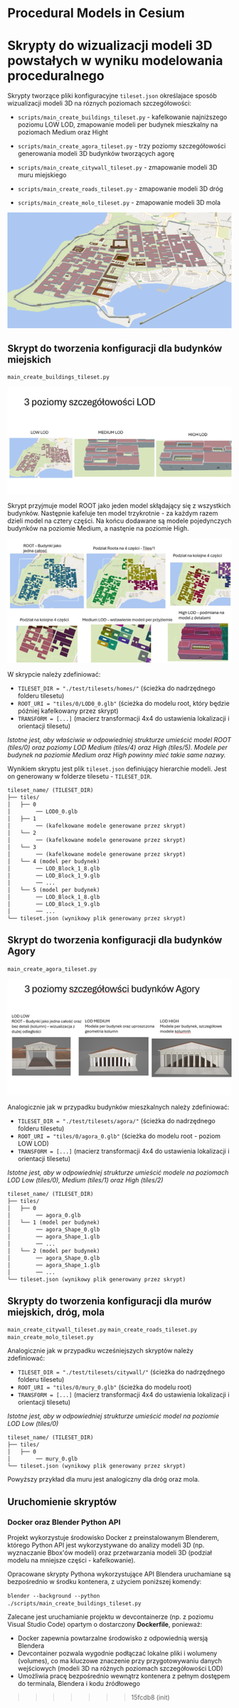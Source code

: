 # Procedural Models in Cesium

# Skrypty do wizualizacji modeli 3D powstałych w wyniku modelowania proceduralnego

Skrypty tworzące pliki konfiguracyjne `tileset.json` określajace sposób wizualizacji modeli 3D na róznych poziomach szczegółowości:

- `scripts/main_create_buildings_tileset.py` - kafelkowanie najniższego poziomu LOW LOD, zmapowanie modeli per budynek mieszkalny na poziomach Medium oraz Hight

- `scripts/main_create_agora_tileset.py` - trzy poziomy szczegółowości generowania modeli 3D budynków tworzących agorę

- `scripts/main_create_citywall_tileset.py` - zmapowanie modeli 3D muru miejskiego

- `scripts/main_create_roads_tileset.py` - zmapowanie modeli 3D dróg

- `scripts/main_create_molo_tileset.py` - zmapowanie modeli 3D mola

![Poziomy LOD](img/pafos-cale.png) 

## Skrypt do tworzenia konfiguracji dla budynków miejskich
`main_create_buildings_tileset.py`

![Poziomy LOD](img/poziomy-lod.png) 

Skrypt przyjmuje model ROOT jako jeden model skłądający się z wszystkich budynków. Następnie kafeluje ten model trzykrotnie - za każdym razem dzieli model na cztery części. Na końcu dodawane są modele pojedynczych budynków na poziomie Medium, a nastęnie na poziomie High.

![Poziomy LOD](img/bud_podzial.JPG) 

W skrypcie należy zdefiniować:
-  `TILESET_DIR = "./test/tilesets/homes/"`
    (ścieżka do nadrzędnego folderu tilesetu)
- `ROOT_URI = "tiles/0/LOD0_0.glb"` (ścieżka do modelu root, który będzie później kafelkowany przez skrypt)
- `TRANSFORM = [...]` (macierz transformacji 4x4 do ustawienia lokalizacji i orientacji tilesetu)

*Istotne jest, aby właściwie w odpowiedniej strukturze umieścić model ROOT (tiles/0) oraz poziomy LOD Medium (tiles/4) oraz High (tiles/5). Modele per budynek na poziomie Medium oraz High powinny mieć takie same nazwy.*

Wynikiem skryptu jest plik `tileset.json` definiujący hierarchie modeli. Jest on generowany w folderze tilesetu - `TILESET_DIR`.


```
tileset_name/ (TILESET_DIR)
├── tiles/
│   ├── 0
│        ── LOD0_0.glb
│   ├── 1
│        ── (kafelkowane modele generowane przez skrypt)
│   └── 2
│        ── (kafelkowane modele generowane przez skrypt)
│   └── 3
│        ── (kafelkowane modele generowane przez skrypt)
│   └── 4 (model per budynek)
│        ── LOD_Block_1_8.glb
│        ── LOD_Block_1_9.glb
│        ── ...
│   └── 5 (model per budynek)
│        ── LOD_Block_1_8.glb
│        ── LOD_Block_1_9.glb
│        ── ...
└── tileset.json (wynikowy plik generowany przez skrypt)
```

## Skrypt do tworzenia konfiguracji dla budynków Agory
`main_create_agora_tileset.py`

![Poziomy LOD](img/lod-agora.png) 

Analogicznie jak w przypadku budynków mieszkalnych należy zdefiniować:
-  `TILESET_DIR = "./test/tilesets/agora/"`
    (ścieżka do nadrzędnego folderu tilesetu)
- `ROOT_URI = "tiles/0/agora_0.glb"` (ścieżka do modelu root - poziom LOW LOD)
- `TRANSFORM = [...]` (macierz transformacji 4x4 do ustawienia lokalizacji i orientacji tilesetu)

*Istotne jest, aby w odpowiedniej strukturze umieścić modele na poziomach LOD Low (tiles/0), Medium (tiles/1) oraz High (tiles/2)*

```
tileset_name/ (TILESET_DIR)
├── tiles/
│   ├── 0
│        ── agora_0.glb
│   └── 1 (model per budynek)
│        ── agora_Shape_0.glb
│        ── agora_Shape_1.glb
│        ── ...
│   └── 2 (model per budynek)
│        ── agora_Shape_0.glb
│        ── agora_Shape_1.glb
│        ── ...
└── tileset.json (wynikowy plik generowany przez skrypt)
```

## Skrypty do tworzenia konfiguracji dla murów miejskich, dróg, mola
`main_create_citywall_tileset.py`
`main_create_roads_tileset.py`
`main_create_molo_tileset.py`

Analogicznie jak w przypadku wcześniejszych skryptów należy zdefiniować:
-  `TILESET_DIR = "./test/tilesets/citywall/"`
    (ścieżka do nadrzędnego folderu tilesetu)
- `ROOT_URI = "tiles/0/mury_0.glb"` (ścieżka do modelu root)
- `TRANSFORM = [...]` (macierz transformacji 4x4 do ustawienia lokalizacji i orientacji tilesetu)

*Istotne jest, aby w odpowiedniej strukturze umieścić model na poziomie LOD Low (tiles/0)*

```
tileset_name/ (TILESET_DIR)
├── tiles/
│   ├── 0
│        ── mury_0.glb
└── tileset.json (wynikowy plik generowany przez skrypt)
```

Powyższy przykład dla muru jest analogiczny dla dróg oraz mola.


## Uruchomienie skryptów
### Docker oraz Blender Python API
Projekt wykorzystuje środowisko Docker z preinstalowanym Blenderem, którego Python API jest wykorzystywane do analizy modeli 3D (np. wyznaczanie Bbox'ów modeli) oraz przetwarzania modeli 3D (podział modelu na mniejsze części - kafelkowanie).

Opracowane skrypty Pythona wykorzystujące API Blendera uruchamiane są bezpośrednio w środku kontenera, z użyciem poniższej komendy:

`blender --background --python ./scripts/main_create_buildings_tileset.py`

Zalecane jest uruchamianie projektu w devcontainerze (np. z poziomu Visual Studio Code) opartym o dostarczony **Dockerfile**, ponieważ:
- Docker zapewnia powtarzalne środowisko z odpowiednią wersją Blendera
- Devcontainer pozwala wygodnie podłączać lokalne pliki i wolumeny (volumes), co ma kluczowe znaczenie przy przygotowywaniu danych wejściowych (modeli 3D na różnych poziomach szczegółowości LOD)
- Umożliwia pracę bezpośrednio wewnątrz kontenera z pełnym dostępem do terminala, Blendera i kodu źródłowego
>>>>>>> 15fcdb8 (init)
